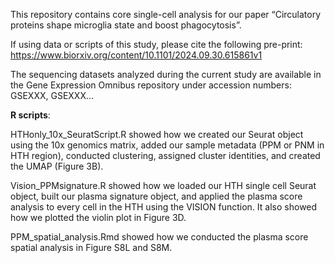 This repository contains core single-cell analysis for our paper “Circulatory proteins shape microglia state and boost phagocytosis”.

If using data or scripts of this study, please cite the following pre-print: https://www.biorxiv.org/content/10.1101/2024.09.30.615861v1

The sequencing datasets analyzed during the current study are available in the Gene Expression Omnibus repository under accession numbers: GSEXXX, GSEXXX…

**R scripts**:

HTHonly_10x_SeuratScript.R showed how we created our Seurat object using the 10x genomics matrix, added our sample metadata (PPM or PNM in HTH region), conducted clustering, assigned cluster identities, and created the UMAP (Figure 3B). 

Vision_PPMsignature.R showed how we loaded our HTH single cell Seurat object, built our plasma signature object, and applied the plasma score analysis to every cell in the HTH using the VISION function. It also showed how we plotted the violin plot in Figure 3D. 

PPM_spatial_analysis.Rmd showed how we conducted the plasma score spatial analysis in Figure S8L and S8M.
